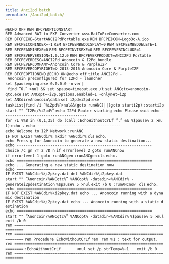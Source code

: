 ```yaml
---
title: Anci2pd batch
permalink: /Anci2pd_batch/
---
```


`@ECHO OFF`
`REM BFCPEOPTIONSTART`
`REM Advanced BAT to EXE Converter www.BatToExeConverter.com`
`REM BFCPEEXE=StartANCI2PdPortable.exe`
`REM BFCPEICON=Logo3c-A.ico`
`REM BFCPEICONINDEX=-1`
`REM BFCPEEMBEDDISPLAY=0`
`REM BFCPEEMBEDDELETE=1`
`REM BFCPEADMINEXE=0`
`REM BFCPEINVISEXE=0`
`REM BFCPEVERINCLUDE=1`
`REM BFCPEVERVERSION=1.0.12.0`
`REM BFCPEVERPRODUCT=ANCI2Pd Portable`
`REM BFCPEVERDESC=ANCI2Pd Anoncoin & I2Pd bundle`
`REM BFCPEVERCOMPANY=Anoncoin Core & PurpleI2P`
`REM BFCPEVERCOPYRIGHT=© 2013-2016 Anoncoin Core & PurpleI2P`
`REM BFCPEOPTIONEND`
`@ECHO ON`
`@echo off`
`title ANCI2Pd - Anoncoin preconfigured for I2Pd - launcher`
`set $pause=ping.exe 0.0.0.0 -n`
`ver| find `“`6.`”` >nul && set $pause=timeout.exe /t`
`set ANCqtc=anoncoin-qtc.exe`
`set ANCopt=-i2p.options.enabled=1 -onlynet=i2p`
`set ANCdir=Anoncoin\data`
`set i2pd=i2pd.exe `
`taskList|find /i `“`%i2pd%`”`>nul&&(goto runANC)||(goto starti2p)`
`:starti2p`
`start "" `“`I2Pd/%i2pd%`”
`echo I2Pd Router starting`
`echo Please wait`
`echo -------------------------------------`
`for /L %%B in (0,1,35) do (call :EchoWithoutCrLf `“`.`”` && %$pause% 2 >nul)`
`echo .`
`echo -------------------------------------`
`echo Welcome to I2P Network`
`:runANC`
`IF NOT EXIST %ANCdir% mkdir %ANCdir%`
`cls`
`echo.`
`echo Press g for Anoncoin to generate a new static destination...`
`echo ------------------------------------------------------------`
`choice /c gn /T 2 /D n`
`if errorlevel 2 goto runANCnow`
`if errorlevel 1 goto runANCgen`
`:runANCgen`
`cls`
`echo.`
`echo ============================================================`
`echo ... Generating a new static destination now`
`echo ============================================================`
`IF EXIST %ANCdir%\i2pkey.dat del %ANCdir%\i2pkey.dat`
`start "" `“`Anoncoin/%ANCqtc%`”` %ANCopt% -datadir=%ANCdir% -generatei2pdestination`
`%$pause% 5 >nul`
`exit /b 0`
`:runANCnow `
`cls`
`echo.`
`echo ============================================================`
`IF NOT EXIST %ANCdir%\i2pkey.dat echo ... Anoncoin running with a dynamic destination`
`IF EXIST %ANCdir%\i2pkey.dat echo ... Anoncoin running with a static destination`
`echo ============================================================`
`start "" `“`Anoncoin/%ANCqtc%`”` %ANCopt% -datadir=%ANCdir%`
`%$pause% 5 >nul`
`exit /b 0 `
`rem ==========================================================================`
`rem ==========================================================================`
`rem Procedure EchoWithoutCrLf`
`rem `
`rem %1 : text for output.`
`rem ==========================================================================`
`:EchoWithoutCrLf`
`   `
`   <nul set /p strTemp=%~1`
`   exit /b 0`
`rem ==========================================================================`